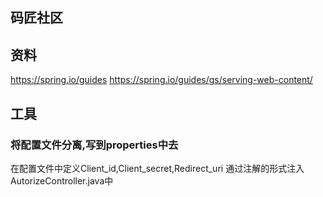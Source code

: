 ## 码匠社区

## 资料
https://spring.io/guides
https://spring.io/guides/gs/serving-web-content/

## 工具



### 将配置文件分离,写到properties中去
在配置文件中定义Client_id,Client_secret,Redirect_uri
通过注解的形式注入AutorizeController.java中

